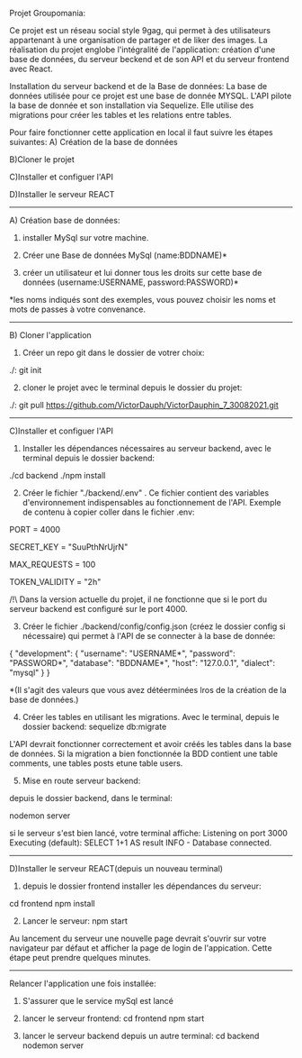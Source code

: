 Projet Groupomania:

Ce projet est un réseau social style 9gag, qui permet à des utilisateurs appartenant à une organisation de partager et de liker des images. La réalisation du projet englobe l'intégralité de l'application: création d'une base de données, du serveur beckend et de son API et du serveur frontend avec React.

Installation du serveur backend et de la Base de données:
La base de données utilisée pour ce projet est une base de donnée MYSQL. L'API pilote la base de donnée et son installation via Sequelize. Elle utilise des migrations pour créer les tables et les relations entre tables.

Pour faire fonctionner cette application en local il faut suivre les étapes suivantes:
A) Création de la base de données

B)Cloner le projet

C)Installer et configuer l'API

D)Installer le serveur REACT

-----------------------------------------------------------------------------------------------------------
A) Création base de données:

1) installer MySql sur votre machine.

2) Créer une Base de données MySql (name:BDDNAME)*

3) créer un utilisateur et lui donner tous les droits sur cette base de données (username:USERNAME, password:PASSWORD)*

*les noms indiqués sont des exemples, vous pouvez choisir les noms et mots de passes à votre convenance.

-------------------------------------------------------------------------------------------------------------------
B) Cloner l'application

1) Créer un repo git dans le dossier de votrer choix:

./: git init

2) cloner le projet avec le terminal depuis le dossier du projet:

./: git pull https://github.com/VictorDauph/VictorDauphin_7_30082021.git

------------------------------------------------------------------------------------------------------------------
C)Installer et configuer l'API

1) Installer les dépendances nécessaires au serveur backend, avec le terminal depuis le dossier backend: 

./cd backend 
./npm install

2) Créer le fichier "./backend/.env" . Ce fichier contient des variables d'environnement indispensables au fonctionnement de l'API. Exemple de contenu à copier coller dans le fichier .env:

PORT = 4000

SECRET_KEY = "SuuPthNrUjrN"

MAX_REQUESTS = 100

TOKEN_VALIDITY = "2h"

/!\ Dans la version actuelle du projet, il ne fonctionne que si le port du serveur backend est configuré sur le port 4000.

3) Créer le fichier ./backend/config/config.json (créez le dossier config si nécessaire) qui permet à l'API de se connecter à la base de donnée:

{
  "development": {
    "username": "USERNAME*",
    "password": "PASSWORD*",
    "database": "BDDNAME*",
    "host": "127.0.0.1",
    "dialect": "mysql"
  }
}

*(Il s'agit des valeurs que vous avez détéerminées lros de la création de la base de données.)


4) Créer les tables en utilisant les migrations. Avec le terminal, depuis le dossier backend:
sequelize db:migrate   

L'API devrait fonctionner correctement et avoir créés les tables dans la base de données.
Si la migration a bien fonctionnée la BDD contient une table comments, une tables posts etune table users.

5) Mise en route serveur backend:

depuis le dossier backend, dans le terminal:

nodemon server

si le serveur s'est bien lancé, votre terminal affiche:
Listening on port 3000
Executing (default): SELECT 1+1 AS result
INFO - Database connected.

----------------------------------------------------------------------------------------------------------------------------------------------------------------
D)Installer le serveur REACT(depuis un nouveau terminal)

1) depuis le dossier frontend installer les dépendances du serveur:

cd frontend
npm install

2) Lancer le serveur:
npm start

Au lancement du serveur une nouvelle page devrait s'ouvrir sur votre navigateur par défaut et afficher la page de login de l'appication.
Cette étape peut prendre quelques minutes.

------------------------------------------------------------------------------------------------------------------------------------------------------------

Relancer l'application une fois installée:
1) S'assurer que le service mySql est lancé

2) lancer le serveur frontend:
cd frontend
npm start

3) lancer le serveur backend depuis un autre terminal:
cd backend
nodemon server
